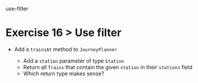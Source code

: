use-filter

# Exercise 16 > Use filter

- Add a `trainsAt` method to `JourneyPlanner`

  - Add a `station` parameter of type `Station`
  - Return all `Trains` that contain the given `station` in their `stations`
    field
  - Which return type makes sense?

